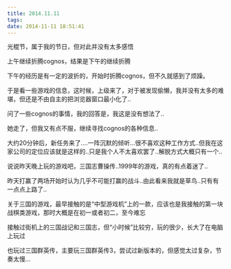 ```yaml
---
title: 2014.11.11
tags:
date: 2014-11-11 18:51:41
---
```


光棍节，属于我的节日，但对此并没有太多感悟

上午继续折腾cognos，结果是下午的继续折腾

下午的经历是有一定的波折的，开始时折腾cognos，但不久就感到了烦躁。

于是看一些游戏的信息，这时候，上级来了，对于被发现偷懒，我并没有太多的难堪，但还是不由自主的把浏览器窗口最小化了..

问了一些cognos的事情，我的回答是，我这是没有想法了..

她走了，但我又有点不服，继续寻找cognos的各种信息..

大约20分钟后，新任务来了....一阵沉默的倾听...很不喜欢这种工作方式..但我在这家公司的定位应该就是这样的..只是我个人不太喜欢罢了..解脱方式大概只有一个..

说说昨天晚上玩的游戏吧，三国志曹操传..1999年的游戏，真的有点着迷了..

昨天打赢了两场开始时认为几乎不可能打赢的战斗..由此看来我就是草鸟..只有有一点点上路了..

关于三国的游戏，最早接触的是“中型游戏机”上的一款，应该也是我接触的第一块战棋类游戏，那时大概是在初一或者初二，至今难忘

接触过街机上的三国战记和三国志，但“小时候”比较穷，玩的很少，长大了在电脑上玩过

也玩过三国群英传，主要玩三国群英传3，尝试过新版本的，但感觉太过复杂，节奏太慢...

&nbsp;